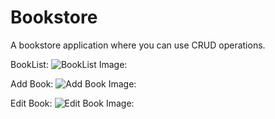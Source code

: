 # Bookstore
A bookstore application where you can use CRUD operations.

BookList: 
![BookList Image: ](../master/booklist.png)

Add Book: 
![Add Book Image: ](../master/add.png)

Edit Book: 
![Edit Book Image: ](../master/edit.png)
